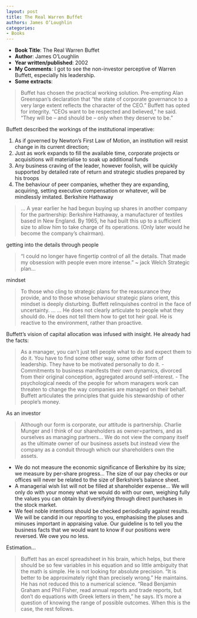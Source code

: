 ```yaml
---
layout: post
title: The Real Warren Buffet
authors: James O’Loughlin
categories:
- Books
---
```



- **Book Title**: The Real Warren Buffet
- **Author**: James O’Loughlin
- **Year written/published**: 2002
- **My Comments**: I got to see the non-investor perceptive of Warren Buffett, especially his leadership.
- **Some extracts**:

> Buffet has chosen the practical working solution. Pre-empting Alan Greenspan’s declaration that “the state of corporate governance to a very large extent reflects the character of the CEO.” Buffett has opted for integrity. “CEOs want to be respected and believed,” he said. “They will be – and should be – only when they deserve to be.”

Buffett described the workings of the institutional imperative:

1. As if governed by Newton’s First Law of Motion, an institution will resist change in its current direction;
2. Just as work expands to fill the available time, corporate projects or acquisitions will materialise to soak up additional funds
3. Any business craving of the leader, however foolish, will be quickly supported by detailed rate of return and strategic studies prepared by his troops
4. The behaviour of peer companies, whether they are expanding, acquiring, setting executive compensation or whatever, will be mindlessly imitated. Berkshire Hathaway

> … A year earlier he had begun buying up shares in another company for the partnership: Berkshire Hathaway, a manufacturer of textiles based in New England. By 1965, he had built this up to a sufficient size to allow him to take charge of its operations. (Only later would he become the company’s chairman).

getting into the details through people

> “I could no longer have fingertip control of all the details. That made my obsession with people even more intense.” ~ jack Welch Strategic plan…

mindset

> To those who cling to strategic plans for the reassurance they provide, and to those whose behaviour strategic plans orient, this mindset is deeply disturbing. Buffett relinquishes control in the face of uncertainty. … … He does not clearly articulate to people what they should do. He does not tell them how to get tot heir goal. He is reactive to the environment, rather than proactive.

Buffett’s vision of capital allocation was infused with insight. He already had the facts:

> As a manager, you can’t just tell people what to do and expect them to do it. You have to find some other way, some other form of leadership. They have to be motivated personally to do it. - Commitments to business manifests their own dynamics, divorced from their original conception, aggregated around self-interest. - The psychological needs of the people for whom managers work can threaten to change the way companies are managed on their behalf. Buffett articulates the principles that guide his stewardship of other people’s money.

As an investor

> Although our form is corporate, our attitude is partnership. Charlie Munger and I think of our shareholders as owner=partners, and as ourselves as managing partners… We do not view the company itself as the ultimate owner of our business assets but instead view the company as a conduit through which our shareholders own the assets.

- We do not measure the economic significance of Berkshire by its size; we measure by per-share progress… The size of our pay checks or our offices will never be related to the size of Berkshire’s balance sheet.
- A managerial wish list will not be filled at shareholder expense… We will only do with your money what we would do with our own, weighing fully the values you can obtain by diversifying through direct purchases in the stock market.
- We feel noble intentions should be checked periodically against results. We will be candid in our reporting to you, emphasising the pluses and minuses important in appraising value. Our guideline is to tell you the business facts that we would want to know if our positions were reversed. We owe you no less.

Estimation…

> Buffett has an excel spreadsheet in his brain, which helps, but there should be so few variables in his equation and so little ambiguity that the math is simple. He is not looking for absolute precision. “It is better to be approximately right than precisely wrong.” He maintains. He has not reduced this to a numerical science. “Read Benjamin Graham and Phil Fisher, read annual reports and trade reports, but don’t do equations with Greek letters in them,” he says. It’s more a question of knowing the range of possible outcomes. When this is the case, the rest follows.
